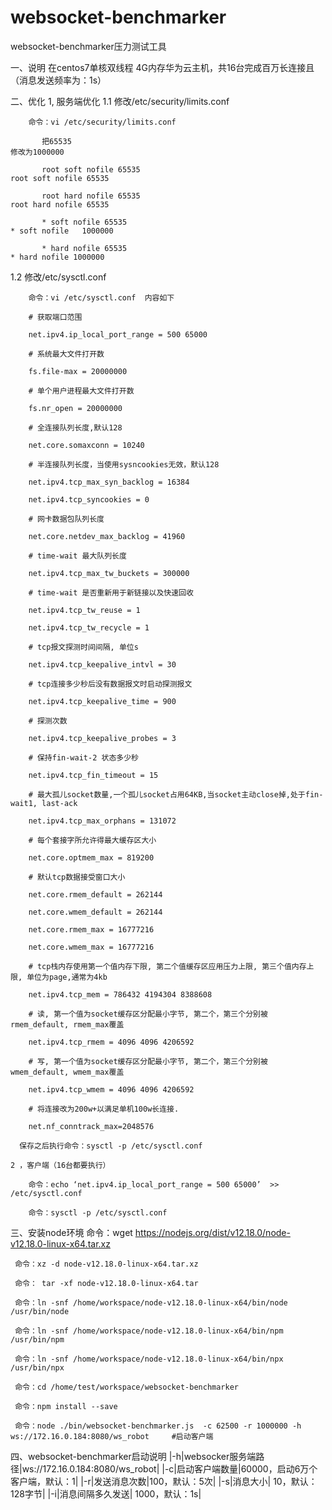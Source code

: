 # websocket-benchmarker
websocket-benchmarker压力测试工具

一、说明
    在centos7单核双线程 4G内存华为云主机，共16台完成百万长连接且（消息发送频率为：1s）

二、优化
   1, 服务端优化
   1.1 修改/etc/security/limits.conf

	    命令：vi /etc/security/limits.conf

		   把65535                                                            修改为1000000

		   root soft nofile 65535                                         root soft nofile 65535       

		   root hard nofile 65535                                       root hard nofile 65535

		   * soft nofile 65535                                             * soft nofile   1000000

		   * hard nofile 65535                                            * hard nofile 1000000

   1.2 修改/etc/sysctl.conf

		命令：vi /etc/sysctl.conf  内容如下

		# 获取端口范围

		net.ipv4.ip_local_port_range = 500 65000

		# 系统最大文件打开数

		fs.file-max = 20000000

		# 单个用户进程最大文件打开数

		fs.nr_open = 20000000

		# 全连接队列长度,默认128

		net.core.somaxconn = 10240

		# 半连接队列长度，当使用sysncookies无效，默认128

		net.ipv4.tcp_max_syn_backlog = 16384

		net.ipv4.tcp_syncookies = 0

		# 网卡数据包队列长度

		net.core.netdev_max_backlog = 41960

		# time-wait 最大队列长度

		net.ipv4.tcp_max_tw_buckets = 300000

		# time-wait 是否重新用于新链接以及快速回收

		net.ipv4.tcp_tw_reuse = 1

		net.ipv4.tcp_tw_recycle = 1

		# tcp报文探测时间间隔, 单位s

		net.ipv4.tcp_keepalive_intvl = 30

		# tcp连接多少秒后没有数据报文时启动探测报文

		net.ipv4.tcp_keepalive_time = 900

		# 探测次数

		net.ipv4.tcp_keepalive_probes = 3

		# 保持fin-wait-2 状态多少秒

		net.ipv4.tcp_fin_timeout = 15

		# 最大孤儿socket数量,一个孤儿socket占用64KB,当socket主动close掉,处于fin-wait1, last-ack

		net.ipv4.tcp_max_orphans = 131072

		# 每个套接字所允许得最大缓存区大小

		net.core.optmem_max = 819200

		# 默认tcp数据接受窗口大小

		net.core.rmem_default = 262144

		net.core.wmem_default = 262144

		net.core.rmem_max = 16777216

		net.core.wmem_max = 16777216

		# tcp栈内存使用第一个值内存下限, 第二个值缓存区应用压力上限, 第三个值内存上限, 单位为page,通常为4kb

		net.ipv4.tcp_mem = 786432 4194304 8388608

		# 读, 第一个值为socket缓存区分配最小字节, 第二个，第三个分别被rmem_default, rmem_max覆盖

		net.ipv4.tcp_rmem = 4096 4096 4206592

		# 写, 第一个值为socket缓存区分配最小字节, 第二个，第三个分别被wmem_default, wmem_max覆盖

		net.ipv4.tcp_wmem = 4096 4096 4206592

		# 将连接改为200w+以满足单机100w长连接.

		net.nf_conntrack_max=2048576

      保存之后执行命令：sysctl -p /etc/sysctl.conf

    2 ，客户端（16台都要执行）

        命令：echo ‘net.ipv4.ip_local_port_range = 500 65000’  >>  /etc/sysctl.conf

        命令：sysctl -p /etc/sysctl.conf
   
三、安装node环境
     命令：wget https://nodejs.org/dist/v12.18.0/node-v12.18.0-linux-x64.tar.xz

     命令：xz -d node-v12.18.0-linux-x64.tar.xz

     命令： tar -xf node-v12.18.0-linux-x64.tar

     命令：ln -snf /home/workspace/node-v12.18.0-linux-x64/bin/node /usr/bin/node

     命令：ln -snf /home/workspace/node-v12.18.0-linux-x64/bin/npm /usr/bin/npm

     命令：ln -snf /home/workspace/node-v12.18.0-linux-x64/bin/npx /usr/bin/npx

     命令：cd /home/test/workspace/websocket-benchmarker

     命令：npm install --save

     命令：node ./bin/websocket-benchmarker.js  -c 62500 -r 1000000 -h ws://172.16.0.184:8080/ws_robot     #启动客户端


四、websocket-benchmarker启动说明
|-h|websocker服务端路径|ws://172.16.0.184:8080/ws_robot|
|-c|启动客户端数量|60000，启动6万个客户端，默认：1|
|-r|发送消息次数|100，默认：5次|
|-s|消息大小|	10，默认：128字节|
|-i|消息间隔多久发送|	1000，默认：1s|